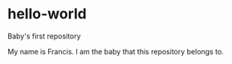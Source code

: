# hello-world
Baby's first repository

My name is Francis.
I am the baby that this repository belongs to.

